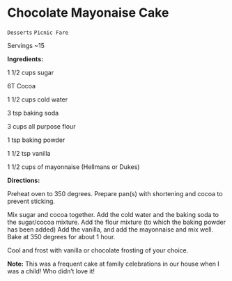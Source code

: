 # Chocolate Mayonaise Cake

`Desserts` `Picnic Fare`

Servings ~15

**Ingredients:**

1 1/2 cups sugar

6T Cocoa

1 1/2 cups cold water

3 tsp baking soda

3 cups all purpose flour 

1 tsp baking powder 

1 1/2 tsp vanilla

1 1/2 cups of mayonnaise (Hellmans or Dukes) 

**Directions:**

Preheat oven to 350 degrees. Prepare pan(s) with shortening and cocoa to prevent sticking. 

Mix sugar and cocoa together. Add the cold water and the baking soda to  the sugar/cocoa mixture. Add the flour mixture (to which the baking powder has been added) Add the vanilla, and add the mayonnaise and mix well. Bake at 350 degrees for about 1 hour. 

Cool and frost with vanilla or chocolate frosting of your choice. 

**Note:** This was a frequent cake at family celebrations in our house when I was a child! Who didn’t love it!  

              
